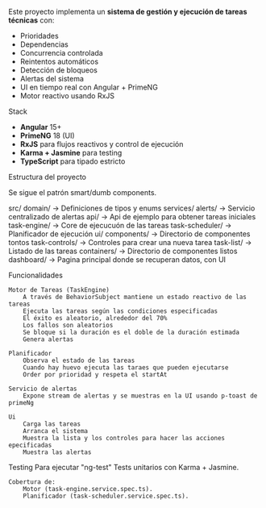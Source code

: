 Este proyecto implementa un **sistema de gestión y ejecución de tareas técnicas** con:

- Prioridades
- Dependencias
- Concurrencia controlada
- Reintentos automáticos
- Detección de bloqueos
- Alertas del sistema
- UI en tiempo real con Angular + PrimeNG
- Motor reactivo usando RxJS

Stack

- **Angular** 15+
- **PrimeNG** 18 (UI)
- **RxJS** para flujos reactivos y control de ejecución
- **Karma + Jasmine** para testing
- **TypeScript** para tipado estricto

Estructura del proyecto

Se sigue el patrón smart/dumb components.

src/
  domain/ -> Definiciones de tipos y enums
  services/
    alerts/ -> Servicio centralizado de alertas
    api/ -> Api de ejemplo para obtener tareas iniciales
    task-engine/ -> Core de ejecucuón de las tareas
    task-scheduler/ -> Planificador de ejecución
  ui/
    components/ -> Directorio de componentes tontos
        task-controls/ -> Controles para crear una nueva tarea
        task-list/ -> Listado de las tareas
    containers/ -> Directorio de componentes listos
        dashboard/ -> Pagina principal donde se recuperan datos, con UI

Funcionalidades

    Motor de Tareas (TaskEngine)
        A través de BehaviorSubject mantiene un estado reactivo de las tareas
        Ejecuta las tareas según las condiciones especificadas
        El éxito es aleatorio, alrededor del 70%
        Los fallos son aleatorios
        Se bloque si la duración es el doble de la duración estimada
        Genera alertas

    Planificador
        Observa el estado de las tareas
        Cuando hay huevo ejecuta las taraes que pueden ejecutarse
        Order por prioridad y respeta el startAt

    Servicio de alertas
        Expone stream de alertas y se muestras en la UI usando p-toast de primeNg

    Ui
        Carga las tareas
        Arranca el sistema
        Muestra la lista y los controles para hacer las acciones epecificadas
        Muestra las alertas


Testing
    Para ejecutar "ng-test"
    Tests unitarios con Karma + Jasmine.

    Cobertura de:
        Motor (task-engine.service.spec.ts).
        Planificador (task-scheduler.service.spec.ts).    
